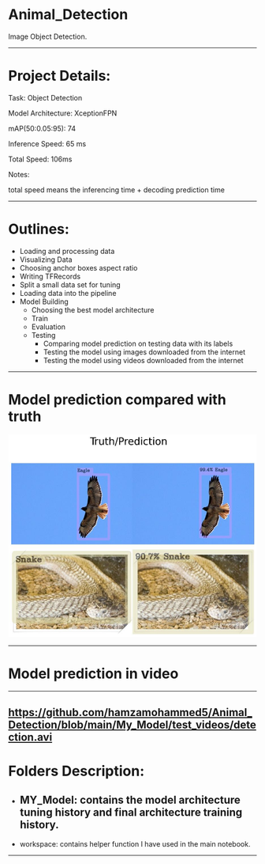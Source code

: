 # Animal_Detection

Image Object Detection.

---

# Project Details:

Task:			Object Detection

Model Architecture:  XceptionFPN

mAP(50:0.05:95):		74

Inference Speed:	65 ms

Total Speed:	106ms

Notes:

total speed means the inferencing time + decoding prediction time

---

# Outlines:

- Loading and processing data
- Visualizing Data
- Choosing anchor boxes aspect ratio
- Writing TFRecords
- Split a small data set for tuning
- Loading data into the pipeline
- Model Building
  - Choosing the best model architecture
  - Train
  - Evaluation
  - Testing
    - Comparing model prediction on testing data with its labels
    - Testing the model using images downloaded from the internet
    - Testing the model using videos downloaded from the internet

---

# Model prediction compared with truth

![](My_Model/prediction/3.jpg)

---
# Model prediction in video
-----
https://github.com/hamzamohammed5/Animal_Detection/blob/main/My_Model/test_videos/detection.avi
----

# Folders Description:

- MY_Model: contains the model architecture tuning history and final architecture training history.
  -------------------------------------------------------------------------------------------------
- workspace: contains helper function I have used in the main notebook.

---
